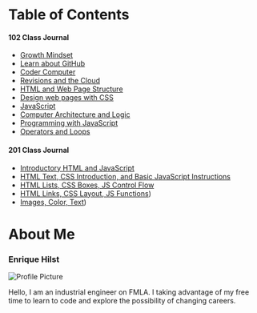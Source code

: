# Table of Contents
#### 102 Class Journal
- [Growth Mindset](/growthms.md)
- [Learn about GitHub](/githubinfo.md)
- [Coder Computer](/codercomputer.md)
- [Revisions and the Cloud](/revisionsandcloud.md)
- [HTML and Web Page Structure](/HTML.md)
- [Design web pages with CSS](/CSS.md)
- [JavaScript](/javascript.md)
- [Computer Architecture and Logic](/computers.md)
- [Programming with JavaScript](/programJS.md)
- [Operators and Loops](/opsAndLoops.md)

#### 201 Class Journal
- [Introductory HTML and JavaScript](/201Read1.md)
- [HTML Text, CSS Introduction, and Basic JavaScript Instructions](/201Read2.md)
- [HTML Lists, CSS Boxes, JS Control Flow](/201Read3.md)
- [HTML Links, CSS Layout, JS Functions](/201Read4.md))
- [Images, Color, Text](/201Read5.md))


# About Me
### Enrique Hilst
![Profile Picture](https://scontent-ort2-2.xx.fbcdn.net/v/t1.0-9/38016088_10156574294158659_7291765440995393536_o.jpg?_nc_cat=103&_nc_sid=09cbfe&_nc_ohc=9SifMiqRKh8AX9DxEax&_nc_ht=scontent-ort2-2.xx&oh=b59f663176e200073bfb27fb21df4fa5&oe=5EF92895)

Hello, I am an industrial engineer on FMLA. I taking advantage of my free time to learn to code and explore the possibility of changing careers.

